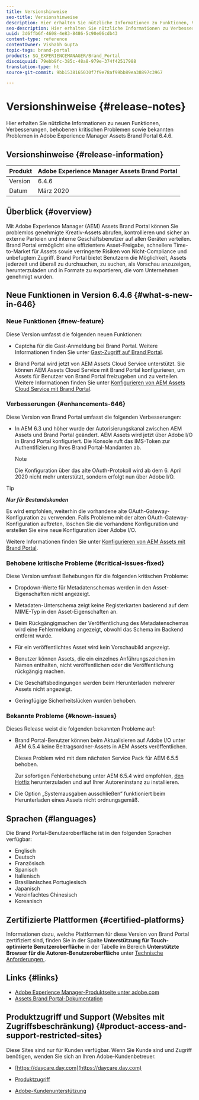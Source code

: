 ```yaml
---
title: Versionshinweise
seo-title: Versionshinweise
description: Hier erhalten Sie nützliche Informationen zu Funktionen, Verbesserungen, behobenen kritischen Problemen sowie bekannten Problemen in Adobe Experience Manager Assets Brand Portal 6.4.6.
seo-description: Hier erhalten Sie nützliche Informationen zu Verbesserungen, behobenen kritischen Problemen sowie bekannten Problemen in Adobe Experience Manager Assets Brand Portal 6.4.6.
uuid: 3d6ffb6f-4608-4e83-8486-5c90e06cdb43
content-type: reference
contentOwner: Vishabh Gupta
topic-tags: brand-portal
products: SG_EXPERIENCEMANAGER/Brand_Portal
discoiquuid: 79ebb9fc-385c-48a8-979e-374f42517988
translation-type: ht
source-git-commit: 9bb1538165030f7f9e78af99bb89ea38897c3967

---
```



# Versionshinweise {#release-notes}

Hier erhalten Sie nützliche Informationen zu neuen Funktionen, Verbesserungen, behobenen kritischen Problemen sowie bekannten Problemen in Adobe Experience Manager Assets Brand Portal 6.4.6.

## Versionshinweise {#release-information}

| Produkt | Adobe Experience Manager Assets Brand Portal |
|---|---|
| Version | 6.4.6 |
| Datum | März 2020 |

## Überblick {#overview}

Mit Adobe Experience Manager (AEM) Assets Brand Portal können Sie problemlos genehmigte Kreativ-Assets abrufen, kontrollieren und sicher an externe Parteien und interne Geschäftsbenutzer auf allen Geräten verteilen. Brand Portal ermöglicht eine effizientere Asset-Freigabe, schnellere Time-to-Market für Assets sowie verringerte Risiken von Nicht-Compliance und unbefugtem Zugriff. Brand Portal bietet Benutzern die Möglichkeit, Assets jederzeit und überall zu durchsuchen, zu suchen, als Vorschau anzuzeigen, herunterzuladen und in Formate zu exportieren, die vom Unternehmen genehmigt wurden.

## Neue Funktionen in Version 6.4.6 {#what-s-new-in-646}

### Neue Funktionen {#new-feature}

Diese Version umfasst die folgenden neuen Funktionen:

* Captcha für die Gast-Anmeldung bei Brand Portal. Weitere Informationen finden Sie unter [Gast-Zugriff auf Brand Portal](../using/guest-access.md).

* Brand Portal wird jetzt von AEM Assets Cloud Service unterstützt. Sie können AEM Assets Cloud Service mit Brand Portal konfigurieren, um Assets für Benutzer von Brand Portal freizugeben und zu verteilen.
Weitere Informationen finden Sie unter [Konfigurieren von AEM Assets Cloud Service mit Brand Portal](https://docs.adobe.com/content/help/en/experience-manager-cloud-service/assets/brand-portal/configure-aem-assets-with-brand-portal.html).

### Verbesserungen {#enhancements-646}

Diese Version von Brand Portal umfasst die folgenden Verbesserungen:

* In AEM 6.3 und höher wurde der Autorisierungskanal zwischen AEM Assets und Brand Portal geändert. AEM Assets wird jetzt über Adobe I/O in Brand Portal konfiguriert. Die Konsole ruft das IMS-Token zur Authentifizierung Ihres Brand Portal-Mandanten ab.

   >[!NOTE]
   >
   >Die Konfiguration über das alte OAuth-Protokoll wird ab dem 6. April 2020 nicht mehr unterstützt, sondern erfolgt nun über Adobe I/O.


>[!TIP]
>
>***Nur für Bestandskunden***
>
>Es wird empfohlen, weiterhin die vorhandene alte OAuth-Gateway-Konfiguration zu verwenden. Falls Probleme mit der alten OAuth-Gateway-Konfiguration auftreten, löschen Sie die vorhandene Konfiguration und erstellen Sie eine neue Konfiguration über Adobe I/O.


Weitere Informationen finden Sie unter [Konfigurieren von AEM Assets mit Brand Portal](configure-aem-assets-with-brand-portal.md).

### Behobene kritische Probleme {#critical-issues-fixed}

Diese Version umfasst Behebungen für die folgenden kritischen Probleme:

* Dropdown-Werte für Metadatenschemas werden in den Asset-Eigenschaften nicht angezeigt.

* Metadaten-Unterschema zeigt keine Registerkarten basierend auf dem MIME-Typ in den Asset-Eigenschaften an.

* Beim Rückgängigmachen der Veröffentlichung des Metadatenschemas wird eine Fehlermeldung angezeigt, obwohl das Schema im Backend entfernt wurde.

* Für ein veröffentlichtes Asset wird kein Vorschaubild angezeigt.

* Benutzer können Assets, die ein einzelnes Anführungszeichen im Namen enthalten, nicht veröffentlichen oder die Veröffentlichung rückgängig machen.

* Die Geschäftsbedingungen werden beim Herunterladen mehrerer Assets nicht angezeigt.

* Geringfügige Sicherheitslücken wurden behoben.

### Bekannte Probleme {#known-issues}

Dieses Release weist die folgenden bekannten Probleme auf:

* Brand Portal-Benutzer können beim Aktualisieren auf Adobe I/O unter AEM 6.5.4 keine Beitragsordner-Assets in AEM Assets veröffentlichen.

   Dieses Problem wird mit dem nächsten Service Pack für AEM 6.5.5 behoben.

   Zur sofortigen Fehlerbehebung unter AEM 6.5.4 wird empfohlen, [den Hotfix](https://www.adobeaemcloud.com/content/marketplace/marketplaceProxy.html?packagePath=/content/companies/public/adobe/packages/cq650/hotfix/cq-6.5.0-hotfix-33041) herunterzuladen und auf Ihrer Autoreninstanz zu installieren.

* Die Option „Systemausgaben ausschließen“ funktioniert beim Herunterladen eines Assets nicht ordnungsgemäß.


## Sprachen {#languages}

Die Brand Portal-Benutzeroberfläche ist in den folgenden Sprachen verfügbar:

* Englisch
* Deutsch
* Französisch
* Spanisch
* Italienisch
* Brasilianisches      Portugiesisch
* Japanisch
* Vereinfachtes Chinesisch
* Koreanisch

## Zertifizierte Plattformen       {#certified-platforms}

Informationen dazu, welche Plattformen für diese Version von Brand Portal zertifiziert sind, finden Sie in der Spalte **Unterstützung für Touch-optimierte Benutzeroberfläche** in der Tabelle im Bereich **Unterstützte Browser für die Autoren-Benutzeroberfläche** unter [Technische Anforderungen ](https://helpx.adobe.com/de/experience-manager/6-4/sites/deploying/using/technical-requirements.html).

## Links {#links}

* [Adobe Experience Manager-Produktseite unter adobe.com](http://www.adobe.com/de/marketing-cloud/experience-manager.html)
* [Assets Brand Portal-Dokumentation](https://helpx.adobe.com/de/experience-manager/brand-portal/user-guide.html)

## Produktzugriff und Support (Websites mit Zugriffsbeschränkung) {#product-access-and-support-restricted-sites}

Diese Sites sind nur für Kunden verfügbar. Wenn Sie Kunde sind und Zugriff benötigen, wenden Sie sich an Ihren Adobe-Kundenbetreuer.

* [https://daycare.day.com](https://daycare.day.com)

* [Produktzugriff](https://login.marketing.adobe.com)

* [Adobe-Kundenunterstützung](https://helpx.adobe.com/de/contact.html)
